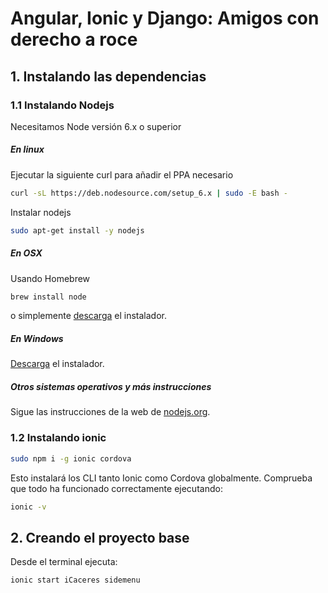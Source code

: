 # Angular, Ionic y Django: Amigos con derecho a roce

## 1. Instalando las dependencias
 
### 1.1 Instalando Nodejs

Necesitamos Node versión 6.x o superior

##### En linux

Ejecutar la siguiente curl para añadir el PPA necesario

```bash
curl -sL https://deb.nodesource.com/setup_6.x | sudo -E bash -
```

Instalar nodejs

```bash
sudo apt-get install -y nodejs
```

##### En OSX

Usando Homebrew

```bash
brew install node
```

o simplemente [descarga](http://nodejs.org/#download) el instalador.

##### En Windows

[Descarga](http://nodejs.org/#download)  el instalador.

##### Otros sistemas operativos y más instrucciones

Sigue las instrucciones de la web de [nodejs.org](https://nodejs.org/es/download/package-manager/).

### 1.2 Instalando ionic

```bash
sudo npm i -g ionic cordova
```

Esto instalará los CLI tanto Ionic como Cordova globalmente. Comprueba que todo ha funcionado correctamente ejecutando:

```bash
ionic -v
```

## 2. Creando el proyecto base

Desde el terminal ejecuta:

```bash
ionic start iCaceres sidemenu
```